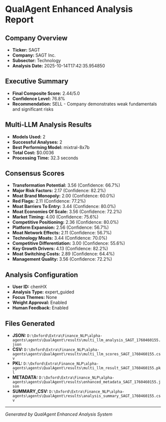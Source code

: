 # QualAgent Enhanced Analysis Report

## Company Overview
- **Ticker:** SAGT
- **Company:** SAGT Inc.
- **Subsector:** Technology
- **Analysis Date:** 2025-10-14T17:42:35.954850

## Executive Summary
- **Final Composite Score:** 2.44/5.0
- **Confidence Level:** 76.8%
- **Recommendation:** SELL - Company demonstrates weak fundamentals and significant risks

## Multi-LLM Analysis Results
- **Models Used:** 2
- **Successful Analyses:** 2
- **Best Performing Model:** mixtral-8x7b
- **Total Cost:** $0.0036
- **Processing Time:** 32.3 seconds

## Consensus Scores
- **Transformation Potential:** 3.56 (Confidence: 66.7%)
- **Major Risk Factors:** 2.17 (Confidence: 82.2%)
- **Moat Brand Monopoly:** 2.00 (Confidence: 60.0%)
- **Red Flags:** 2.11 (Confidence: 77.2%)
- **Moat Barriers To Entry:** 3.44 (Confidence: 80.0%)
- **Moat Economies Of Scale:** 3.56 (Confidence: 72.2%)
- **Market Timing:** 4.00 (Confidence: 75.6%)
- **Competitive Positioning:** 2.36 (Confidence: 80.0%)
- **Platform Expansion:** 2.56 (Confidence: 56.7%)
- **Moat Network Effects:** 2.11 (Confidence: 56.7%)
- **Technology Moats:** 3.44 (Confidence: 70.0%)
- **Competitive Differentiation:** 3.00 (Confidence: 55.6%)
- **Key Growth Drivers:** 4.13 (Confidence: 82.2%)
- **Moat Switching Costs:** 2.89 (Confidence: 64.4%)
- **Management Quality:** 3.56 (Confidence: 72.2%)

## Analysis Configuration
- **User ID:** chenHX
- **Analysis Type:** expert_guided
- **Focus Themes:** None
- **Weight Approval:** Enabled
- **Human Feedback:** Enabled

## Files Generated
- **JSON:** `D:\Oxford\Extra\Finance_NLP\alpha-agents\agents\QualAgent\results\multi_llm_analysis_SAGT_1760460155.json`
- **CSV:** `D:\Oxford\Extra\Finance_NLP\alpha-agents\agents\QualAgent\results\multi_llm_scores_SAGT_1760460155.csv`
- **PKL:** `D:\Oxford\Extra\Finance_NLP\alpha-agents\agents\QualAgent\results\multi_llm_result_SAGT_1760460155.pkl`
- **METADATA:** `D:\Oxford\Extra\Finance_NLP\alpha-agents\agents\QualAgent\results\enhanced_metadata_SAGT_1760460155.json`
- **SUMMARY_CSV:** `D:\Oxford\Extra\Finance_NLP\alpha-agents\agents\QualAgent\results\analysis_summary_SAGT_1760460155.csv`

---
*Generated by QualAgent Enhanced Analysis System*
